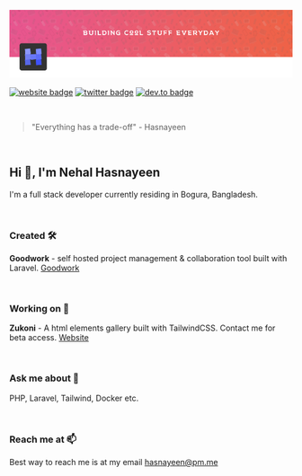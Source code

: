
![Nehal Hasnayeen Profile Banner](https://raw.githubusercontent.com/Hasnayeen/Hasnayeen/master/images/profile-banner.png) 

[![website badge](https://img.shields.io/badge/website-hasnayeen.dev-green?style=for-the-badge)](https://hasnayeen.dev)
[![twitter badge](https://img.shields.io/badge/twitter-@hasnayeen-orange?style=for-the-badge&logo=twitter)](https://twitter.com/nhasnayeen)
[![dev.to badge](https://img.shields.io/badge/dev.to-hasnayeen-black?style=for-the-badge&logo=dev.to)](https://dev.to/hasnayeen)

<br/>

> "Everything has a trade-off" - Hasnayeen

<br/>

## Hi 👋, I'm Nehal Hasnayeen

I'm a full stack developer currently residing in Bogura, Bangladesh.

<br/>

### Created 🛠

**Goodwork** - self hosted project management & collaboration tool built with Laravel. [Goodwork](https://github.com/iluminar/goodwork)

<br/>

### Working on 🔭

**Zukoni** - A html elements gallery built with TailwindCSS. Contact me for beta access. [Website](https://zukoni.com)

<br/>

### Ask me about 💬

PHP, Laravel, Tailwind, Docker etc.

<br/>

### Reach me at 📫

Best way to reach me is at my email hasnayeen@pm.me